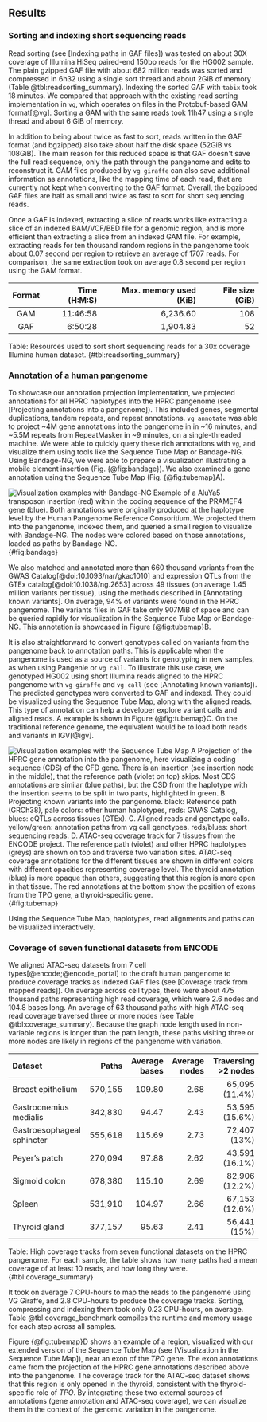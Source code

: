 ## Results

### Sorting and indexing short sequencing reads

Read sorting (see [Indexing paths in GAF files]) was tested on about 30X coverage of Illumina HiSeq paired-end 150bp reads for the HG002 sample.
The plain gzipped GAF file with about 682 million reads was sorted and compressed in 6h32 using a single sort thread and about 2GiB of memory (Table @tbl:readsorting_summary).
Indexing the sorted GAF with `tabix` took 18 minutes.
We compared that approach with the existing read sorting implementation in `vg`, which operates on files in the Protobuf-based GAM format[@vg].
Sorting a GAM with the same reads took 11h47 using a single thread and about 6 GiB of memory. 

In addition to being about twice as fast to sort, reads written in the GAF format (and bgzipped) also take about half the disk space (52GiB vs 108GiB).
The main reason for this reduced space is that GAF doesn't save the full read sequence, only the path through the pangenome and edits to reconstruct it.
GAM files produced by `vg giraffe` can also save additional information as annotations, like the mapping time of each read, that are currently not kept when converting to the GAF format.
Overall, the bgzipped GAF files are half as small and twice as fast to sort for short sequencing reads.

Once a GAF is indexed, extracting a slice of reads works like extracting a slice of an indexed BAM/VCF/BED file for a genomic region, and is more efficient than extracting a slice from an indexed GAM file.
For example, extracting reads for ten thousand random regions in the pangenome took about 0.07 second per region to retrieve an average of 1707 reads.
For comparison, the same extraction took on average 0.8 second per region using the GAM format. 

| Format | Time (H:M:S) | Max. memory used (KiB) | File size (GiB) |
|:------:|-------------:|-----------------------:|----------------:|
| GAM    |     11:46:58 |               6,236.60 |             108 |
| GAF    |      6:50:28 |               1,904.83 |              52 |

Table: Resources used to sort short sequencing reads for a 30x coverage Illumina human dataset.
{#tbl:readsorting_summary}

### Annotation of a human pangenome

To showcase our annotation projection implementation, we projected annotations for all HPRC haplotypes into the HPRC pangenome (see [Projecting annotations into a pangenome]). 
This included genes, segmental duplications, tandem repeats, and repeat annotations. 
`vg annotate` was able to project ~4M gene annotations into the pangenome in in ~16 minutes, and ~5.5M repeats from RepeatMasker in ~9 minutes, on a single-threaded machine. 
We were able to quickly query these rich annotations with `vg`, and visualize them using tools like the Sequence Tube Map or Bandage-NG.
Using Bandage-NG, we were able to prepare a visualization illustrating a mobile element insertion (Fig. {@fig:bandage}).
We also examined a gene annotation using the Sequence Tube Map (Fig. {@fig:tubemap}A).

![
**Visualization examples with Bandage-NG**
Example of a AluYa5 transposon insertion (*red*) within the coding sequence of the *PRAMEF4* gene (*blue*).
Both annotations were originally produced at the haplotype level by the Human Pangenome Reference Consoritium.
We projected them into the pangenome, indexed them, and queried a small region to visualize with Bandage-NG.
The nodes were colored based on those annotations, loaded as paths by Bandage-NG.
](figures/PRAMEF4.AluInsertion.png "Bandage example"){#fig:bandage}

We also matched and annotated more than 660 thousand variants from the GWAS Catalog[@doi:10.1093/nar/gkac1010] and expression QTLs from the GTEx catalog[@doi:10.1038/ng.2653] across 49 tissues (on average 1.45 million variants per tissue), using the methods described in [Annotating known variants].
On average, 94% of variants were found in the HPRC pangenome.
The variants files in GAF take only 907MiB of space and can be queried rapidly for visualization in the Sequence Tube Map or Bandage-NG.
This annotation is showcased in Figure {@fig:tubemap}B.

It is also straightforward to convert genotypes called on variants from the pangenome back to annotation paths. 
This is applicable when the pangenome is used as a source of variants for genotyping in new samples, as when using Pangenie or `vg call`.
To illustrate this use case, we genotyped HG002 using short Illumina reads aligned to the HPRC pangenome with `vg giraffe` and `vg call` (see [Annotating known variants]).
The predicted genotypes were converted to GAF and indexed.
They could be visualized using the Sequence Tube Map, along with the aligned reads. 
This type of annotation can help a developer explore variant calls and aligned reads. 
A example is shown in Figure {@fig:tubemap}C.
On the traditional reference genome, the equivalent would be to load both reads and variants in IGV[@igv].

![
**Visualization examples with the Sequence Tube Map**
**A** Projection of the HPRC gene annotation into the pangenome, here visualizing a coding sequence (CDS) of the *CFD* gene.
There is an insertion (see *insertion node* in the middle), that the reference path (*violet* on top) skips.
Most CDS annotations are similar (*blue* paths), but the CSD from the haplotype with the insertion seems to be split in two parts, highlighted in *green*.
**B.** Projecting known variants into the pangenome. 
*black*: Reference path (GRCh38), *pale colors*: other human haplotypes, *reds*: GWAS Catalog, *blues*: eQTLs across tissues (GTEx).
**C.** Aligned reads and genotype calls.
*yellow*/*green*: annotation paths from `vg call` genotypes. *reds*/*blues*: short sequencing reads.
**D.** ATAC-seq coverage track for 7 tissues from the ENCODE project. 
The reference path (*violet*) and other HPRC haplotypes (*greys*) are shown on top and traverse two variation sites.
ATAC-seq coverage annotations for the different tissues are shown in different *colors* with different opacities representing coverage level.
The thyroid annotation (*blue*) is more opaque than others, suggesting that this region is more open in that tissue.
The *red* annotations at the bottom show the position of exons from the *TPO* gene, a thyroid-specific gene.
](figures/tubemap.examples.png "Tubemap examples"){#fig:tubemap}

Using the Sequence Tube Map, haplotypes, read alignments and paths can be visualized interactively. 

### Coverage of seven functional datasets from ENCODE

We aligned ATAC-seq datasets from 7 cell types[@encode;@encode_portal] to the draft human pangenome to produce coverage tracks as indexed GAF files (see [Coverage track from mapped reads]). 
On average across cell types, there were about 475 thousand paths representing high read coverage, which were 2.6 nodes and 104.8 bases long. 
An average of 63 thousand paths with high ATAC-seq read coverage traversed three or more nodes (see Table @tbl:coverage_summary).
Because the graph node length used in non-variable regions is longer than the path length, these paths visiting three or more nodes are likely in regions of the pangenome with variation.

| Dataset                    |   Paths | Average bases | Average nodes | Traversing >2 nodes |
|:---------------------------|--------:|--------------:|--------------:|--------------------:|
| Breast epithelium          | 570,155 |        109.80 |          2.68 |      65,095 (11.4%) |
| Gastrocnemius medialis     | 342,830 |         94.47 |          2.43 |      53,595 (15.6%) |
| Gastroesophageal sphincter | 555,618 |        115.69 |          2.73 |        72,407 (13%) |
| Peyer’s patch              | 270,094 |         97.88 |          2.62 |      43,591 (16.1%) |
| Sigmoid colon              | 678,380 |        115.10 |          2.69 |      82,906 (12.2%) |
| Spleen                     | 531,910 |        104.97 |          2.66 |      67,153 (12.6%) |
| Thyroid gland              | 377,157 |         95.63 |          2.41 |        56,441 (15%) |

Table: High coverage tracks from seven functional datasets on the HPRC pangenome. For each sample, the table shows how many paths had a mean coverage of at least 10 reads, and how long they were.
{#tbl:coverage_summary}

It took on average 7 CPU-hours to map the reads to the pangenome using VG Giraffe, and 2.8 CPU-hours to produce the coverage tracks.
Sorting, compressing and indexing them took only 0.23 CPU-hours, on average.
Table @tbl:coverage_benchmark compiles the runtime and memory usage for each step across all samples.

Figure {@fig:tubemap}D shows an example of a region, visualized with our extended version of the Sequence Tube Map (see [Visualization in the Sequence Tube Map]), near an exon of the *TPO* gene. 
The exon annotations came from the projection of the HPRC gene annotations described above into the pangenome. 
The coverage track for the ATAC-seq dataset shows that this region is only opened in the thyroid, consistent with the thyroid-specific role of *TPO*.
By integrating these two external sources of annotations (gene annotation and ATAC-seq coverage), we can visualize them in the context of the genomic variation in the pangenome.

<!-- `example of what we could look for and describe`{.red} -->
<!-- Fig @fig:cov_examples shows examples of those tracks visualized using the Sequence Tube Map. -->
<!-- In Fig ??a, the promoter of the *??* gene is seen to be open in the ?? cell type.  -->
<!-- Thanks to the pangenomic view, we see differential coverage of the functional tracks across the variants in the region. -->
<!-- For instance, we notice a small insertion-deletion (indel) where the alternate allele is only covered by 2 reads, while the reference allele is covered by more than 30 reads. -->
<!-- Fig ??b highlights a structural variant, a ??bp insertion, that is highly covered by ATAC-seq in several cell types. -->
<!-- The RepeatMasker annotation in this region, also extracted from an indexed GAF file, flags this insertion as a ?? transposable element. -->
<!-- ?? can indeed attract TF?? that lead to open chromatin ?REF?. -->

<!-- ![ -->
<!-- **Coverage tracks visualized interactively using the Sequence Tube Map.** -->
<!-- a) Promoter... b) Structural variant.... -->
<!-- ](figures/wide.png "Wide image"){#fig:cov_examples} -->
